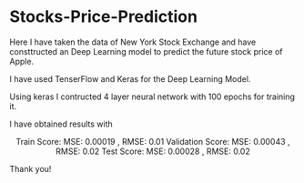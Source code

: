 # Stocks-Price-Prediction

Here I have taken the data of New York Stock Exchange and have consttructed an Deep Learning model to predict the future stock price of Apple.

I have used TenserFlow and Keras for the Deep Learning Model.

Using keras I contructed 4 layer neural network with 100 epochs for training it.

I have obtained results with

<p align="center">
Train Score:
MSE: 0.00019 , RMSE: 0.01
Validation Score:
MSE: 0.00043 , RMSE: 0.02
Test Score:
MSE: 0.00028 , RMSE: 0.02
 </p>

Thank you!
